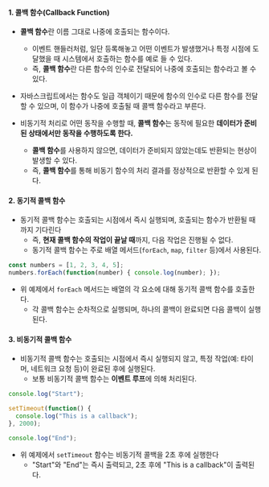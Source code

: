 
#### 1. 콜백 함수(Callback Function)

- **콜백 함수**란 이름 그대로 나중에 호출되는 함수이다.
    - 이벤트 핸들러처럼, 일단 등록해놓고 어떤 이벤트가 발생했거나 특정 시점에 도달했을 때 시스템에서 호출하는 함수를 예로 들 수 있다.
    - 즉, **콜백 함수**란 다른 함수의 인수로 전달되어 나중에 호출되는 함수라고 볼 수 있다.

- 자바스크립트에서는 함수도 일급 객체이기 때문에 함수의 인수로 다른 함수를 전달할 수 있으며, 이 함수가 나중에 호출될 때 콜백 함수라고 부른다.

- 비동기적 처리로 어떤 동작을 수행할 때, **콜백 함수**는 동작에 필요한 **데이터가 준비된 상태에서만 동작을 수행하도록 한다.**
    - **콜백 함수**를 사용하지 않으면, 데이터가 준비되지 않았는데도 반환되는 현상이 발생할 수 있다.
    - 즉, **콜백 함수**를 통해 비동기 함수의 처리 결과를 정상적으로 반환할 수 있게 된다.
    

#### 2. 동기적 콜백 함수

- 동기적 콜백 함수는 호출되는 시점에서 즉시 실행되며, 호출되는 함수가 반환될 때까지 기다린다
    - 즉, **현재 콜백 함수의 작업이 끝날 때**까지, 다음 작업은 진행될 수 없다.
	- 동기적 콜백 함수는 주로 배열 메서드(`forEach`, `map`, `filter` 등)에서 사용된다.

```ts
const numbers = [1, 2, 3, 4, 5]; 
numbers.forEach(function(number) { console.log(number); });
```
- 위 예제에서 `forEach` 메서드는 배열의 각 요소에 대해 동기적 콜백 함수를 호출한다.
	- 각 콜백 함수는 순차적으로 실행되며, 하나의 콜백이 완료되면 다음 콜백이 실행된다.


#### 3. 비동기적 콜백 함수

- 비동기적 콜백 함수는 호출되는 시점에서 즉시 실행되지 않고, 특정 작업(예: 타이머, 네트워크 요청 등)이 완료된 후에 실행된다.
	- 보통 비동기적 콜백 함수는 **이벤트 루프**에 의해 처리된다.

```ts
console.log("Start");

setTimeout(function() {
  console.log("This is a callback");
}, 2000);

console.log("End");
```
- 위 예제에서 `setTimeout` 함수는 비동기적 콜백을 2초 후에 실행한다 
	- "Start"와 "End"는 즉시 출력되고, 2초 후에 "This is a callback"이 출력된다.
